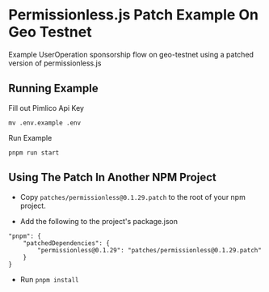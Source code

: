 # Permissionless.js Patch Example On Geo Testnet

Example UserOperation sponsorship flow on geo-testnet using a patched version of permissionless.js

## Running Example

Fill out Pimlico Api Key

```
mv .env.example .env
```

Run Example

```
pnpm run start
```

## Using The Patch In Another NPM Project

- Copy `patches/permissionless@0.1.29.patch` to the root of your npm project.

- Add the following to the project's package.json

```
"pnpm": {
	"patchedDependencies": {
		"permissionless@0.1.29": "patches/permissionless@0.1.29.patch"
	}
}
```

- Run `pnpm install`
